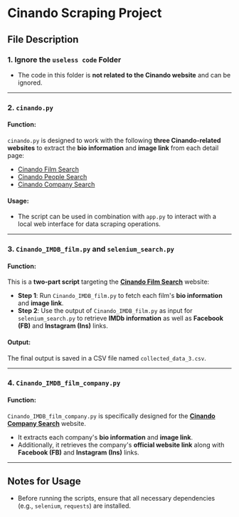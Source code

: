 # Cinando Scraping Project

## File Description

### 1. Ignore the `useless code` Folder  
- The code in this folder is **not related to the Cinando website** and can be ignored.

---

### 2. `cinando.py`  
#### Function:  
`cinando.py` is designed to work with the following **three Cinando-related websites** to extract the **bio information** and **image link** from each detail page:  
- [Cinando Film Search](https://cinando.com/en/Search/Films)  
- [Cinando People Search](https://cinando.com/en/Search/People)  
- [Cinando Company Search](https://cinando.com/en/Search/Companies)

#### Usage:  
- The script can be used in combination with `app.py` to interact with a local web interface for data scraping operations.

---

### 3. `Cinando_IMDB_film.py` and `selenium_search.py`  
#### Function:  
This is a **two-part script** targeting the **[Cinando Film Search](https://cinando.com/en/Search/Films)** website:  
- **Step 1**: Run `Cinando_IMDB_film.py` to fetch each film's **bio information** and **image link**.  
- **Step 2**: Use the output of `Cinando_IMDB_film.py` as input for `selenium_search.py` to retrieve **IMDb information** as well as **Facebook (FB)** and **Instagram (Ins)** links.  

#### Output:  
The final output is saved in a CSV file named `collected_data_3.csv`.

---

### 4. `Cinando_IMDB_film_company.py`  
#### Function:  
`Cinando_IMDB_film_company.py` is specifically designed for the **[Cinando Company Search](https://cinando.com/en/Search/Companies)** website.  
- It extracts each company's **bio information** and **image link**.  
- Additionally, it retrieves the company's **official website link** along with **Facebook (FB)** and **Instagram (Ins)** links.

---

## Notes for Usage  
- Before running the scripts, ensure that all necessary dependencies (e.g., `selenium`, `requests`) are installed.  
